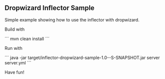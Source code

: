 ## Dropwizard Inflector Sample

Simple example showing how to use the inflector with dropwizard. 

Build with 

´´´
mvn clean install 
´´´

Run with 

´´´
java -jar target/inflector-dropwizard-sample-1.0--S-SNAPSHOT.jar server server.yml
´´´

Have fun!

